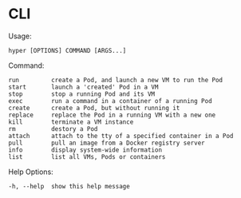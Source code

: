 # CLI

Usage:

    hyper [OPTIONS] COMMAND [ARGS...]

Command:

    run         create a Pod, and launch a new VM to run the Pod
    start       launch a 'created' Pod in a VM
    stop        stop a running Pod and its VM
    exec        run a command in a container of a running Pod
    create      create a Pod, but without running it
    replace     replace the Pod in a running VM with a new one
    kill        terminate a VM instance
    rm          destory a Pod
    attach      attach to the tty of a specified container in a Pod
    pull        pull an image from a Docker registry server
    info        display system-wide information
    list        list all VMs, Pods or containers

Help Options:

    -h, --help  show this help message
